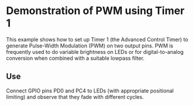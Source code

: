 # Demonstration of PWM using Timer 1
This example shows how to set up Timer 1 (the Advanced Control Timer) to generate
Pulse-Width Modulation (PWM) on two output pins. PWM is frequently used to do
variable brightness on LEDs or for digital-to-analog conversion when combined with
a suitable lowpass filter.

## Use
Connect GPIO pins PD0 and PC4 to LEDs (with appropriate positional limiting) and
observe that they fade with different cycles.
